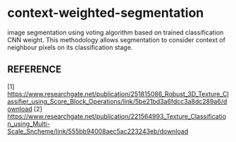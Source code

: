 # context-weighted-segmentation
image segmentation using voting algorithm based on trained classification CNN weight. This methodology allows segmentation to consider context of neighbour pixels on its classification stage.  

## REFERENCE
[1] https://www.researchgate.net/publication/251815086_Robust_3D_Texture_Classifier_using_Score_Block_Operations/link/5be21bd3a6fdcc3a8dc289a6/download
[2] https://www.researchgate.net/publication/221564993_Texture_Classification_using_Multi-Scale_Sncheme/link/555bb94008aec5ac223243eb/download
